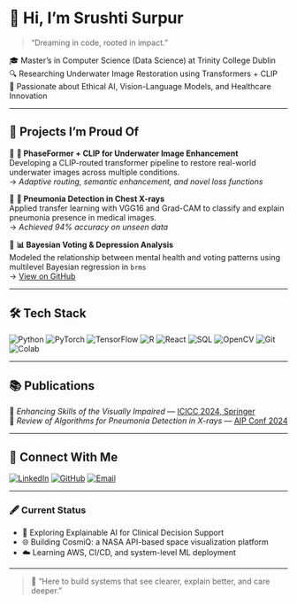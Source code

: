 # 👋 Hi, I’m Srushti Surpur

> “Dreaming in code, rooted in impact.”

🎓 Master’s in Computer Science (Data Science) at Trinity College Dublin  
🔍 Researching Underwater Image Restoration using Transformers + CLIP  
🧠 Passionate about Ethical AI, Vision-Language Models, and Healthcare Innovation  

---
## 🚀 Projects I’m Proud Of

🔹 **🌊 PhaseFormer + CLIP for Underwater Image Enhancement**  
Developing a CLIP-routed transformer pipeline to restore real-world underwater images across multiple conditions.  
→ *Adaptive routing, semantic enhancement, and novel loss functions*

🔹 **🧬 Pneumonia Detection in Chest X-rays**  
Applied transfer learning with VGG16 and Grad-CAM to classify and explain pneumonia presence in medical images.  
→ *Achieved 94% accuracy on unseen data*

🔹 **📊 Bayesian Voting & Depression Analysis**  
Modeled the relationship between mental health and voting patterns using multilevel Bayesian regression in `brms`  
→ [View on GitHub](https://github.com/SrushtiS02/bayesian-voting-analysis)

---

## 🛠️ Tech Stack

![Python](https://img.shields.io/badge/-Python-3776AB?style=flat&logo=python&logoColor=white)
![PyTorch](https://img.shields.io/badge/-PyTorch-EE4C2C?style=flat&logo=pytorch&logoColor=white)
![TensorFlow](https://img.shields.io/badge/-TensorFlow-FF6F00?style=flat&logo=tensorflow&logoColor=white)
![R](https://img.shields.io/badge/-R-276DC3?style=flat&logo=r&logoColor=white)
![React](https://img.shields.io/badge/-React-61DAFB?style=flat&logo=react&logoColor=black)
![SQL](https://img.shields.io/badge/-SQL-4479A1?style=flat&logo=mysql&logoColor=white)
![OpenCV](https://img.shields.io/badge/-OpenCV-5C3EE8?style=flat&logo=opencv&logoColor=white)
![Git](https://img.shields.io/badge/-Git-F05032?style=flat&logo=git&logoColor=white)
![Colab](https://img.shields.io/badge/-Google_Colab-F9AB00?style=flat&logo=googlecolab&logoColor=white)

---

## 📚 Publications

📘 *Enhancing Skills of the Visually Impaired* — [ICICC 2024, Springer](https://doi.org/10.1007/978-981-97-3591-4_37)  
📘 *Review of Algorithms for Pneumonia Detection in X-rays* — [AIP Conf 2024](https://doi.org/10.1063/5.0227658)

---

## 💬 Connect With Me

[![LinkedIn](https://img.shields.io/badge/-LinkedIn-blue?style=flat&logo=linkedin&link=https://www.linkedin.com/in/srushtisurpur/)](https://www.linkedin.com/in/srushtisurpur/)
[![GitHub](https://img.shields.io/badge/-GitHub-black?style=flat&logo=github&link=https://github.com/SrushtiS02)](https://github.com/SrushtiS02)
[![Email](https://img.shields.io/badge/-Email-c14438?style=flat&logo=gmail&logoColor=white)](mailto:surpurs@tcd.ie)

---

### 🖋️ Current Status
- 🔭 Exploring Explainable AI for Clinical Decision Support  
- 🌐 Building CosmiQ: a NASA API-based space visualization platform  
- ☁️ Learning AWS, CI/CD, and system-level ML deployment  

---

> 🌱 “Here to build systems that see clearer, explain better, and care deeper.”

